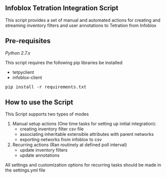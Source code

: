 ## Infoblox Tetration Integration Script

This script provides a set of manual and automated actions for creating and streaming inventory filters and user annotations to Tetration from Infoblox

## Pre-requisites
*Python 2.7.x*

This script requires the following pip libraries be installed

- tetpyclient
- infoblox-client

<pre>
pip install -r requirements.txt
</pre>

## How to use the Script

This Script supports two types of modes

1. Manual setup actions (One time tasks for setting up initial integration):
    * creating inventory filter csv file
    * associating inheritable extensible attributes with parent networks
    * exporting networks from infoblox to csv
2. Recurring actions (Ran routinely at defined poll interval)
    * update inventory filters
    * update annotations

All settings and customization options for recurring tasks should be made in the settings.yml file
